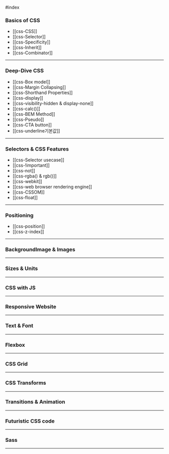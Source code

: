 #index 
### Basics of CSS
- [[css-CSS]]
- [[css-Selector]]
- [[css-Specificity]]
- [[css-Inherit]]
- [[css-Combinator]]
---
### Deep-Dive CSS
- [[css-Box model]]
- [[css-Margin Collapsing]]
- [[css-Shorthand Properties]]
- [[css-display]]
- [[css-visibility-hidden & display-none]]
- [[css-calc()]]
- [[css-BEM Method]]
- [[css-Pseudo]]
- [[css-CTA button]]
- [[css-underline기본값]]
---
### Selectors & CSS Features
- [[css-Selector usecase]]
- [[css-!important]]
- [[css-not]]
- [[css-rgba() & rgb()]]
- [[css-webkit]]
- [[css-web browser rendering engine]]
- [[css-CSSOM]]
- [[css-float]]
---
### Positioning
- [[css-position]]
- [[css-z-index]]
---
### BackgroundImage & Images
---
### Sizes & Units
---
### CSS with JS
---
### Responsive Website
---
### Text & Font
---
### Flexbox
---
### CSS Grid
---
### CSS Transforms
---
### Transitions & Animation
---
### Futuristic CSS code
---
### Sass
---
